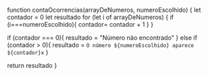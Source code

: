 function contaOcorrencias(arrayDeNumeros, numeroEscolhido) {
  let contador = 0
  let resultado
  for (let i of arrayDeNumeros) {
    if (i===numeroEscolhido){
      contador= contador + 1
    }
  }
  
  if (contador === 0){ 
    resultado = "Número não encontrado"
  } else if (contador > 0){
    resultado = `O número ${numeroEscolhido} aparece ${contador}x`
  }
  
  return resultado
}